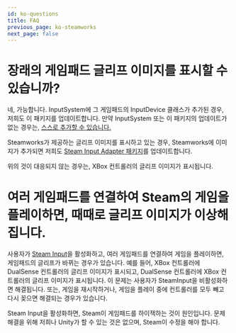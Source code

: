 ```yaml
---
id: ko-questions
title: FAQ
previous_page: ko-steamworks
next_page: false
---
```


# 장래의 게임패드 글리프 이미지를 표시할 수 있습니까?
네, 가능합니다. InputSystem에 그 게임패드의 InputDevice 클래스가 추가된 경우, 저희도 이 패키지를 업데이트합니다. 만약 InputSystem 또는 이 패키지의 업데이트가 없는 경우는, [스스로 추가할 수 있습니다.](custom-device)

Steamworks가 제공하는 글리프 이미지를 표시하고 있는 경우, Steamworks에 이미지가 추가되면 저희도 [Steam Input Adapter 패키지](https://github.com/eviltwo/UnitySteamInputAdapter)를 업데이트합니다.

위의 것이 대응되지 않는 경우는, XBox 컨트롤러의 글리프 이미지가 표시됩니다.

# 여러 게임패드를 연결하여 Steam의 게임을 플레이하면, 때때로 글리프 이미지가 이상해집니다.
사용자가 [Steam Input](https://partner.steamgames.com/doc/features/steam_controller/getting_started_for_players)을 활성화하고, 여러 게임패드를 연결하여 게임을 플레이하면, 게임패드의 글리프가 바뀌는 경우가 있습니다. 예를 들어, XBox 컨트롤러에 DualSense 컨트롤러의 글리프 이미지가 표시되고, DualSense 컨트롤러에 XBox 컨트롤러의 글리프 이미지가 표시됩니다. 이 문제는 사용자가 SteamInput을 비활성화하면 해결됩니다. 또는, 게임을 재시작하거나, 게임을 플레이 중에 컨트롤러를 모두 빼고 다시 꽂으면 해결되는 경우가 있습니다.

Steam Input을 활성화하면, Steam이 게임패드를 하이잭하는 것이 원인입니다. 문제 해결을 위해 저희나 Unity가 할 수 있는 것은 없으며, Steam이 수정을 해야 합니다.
